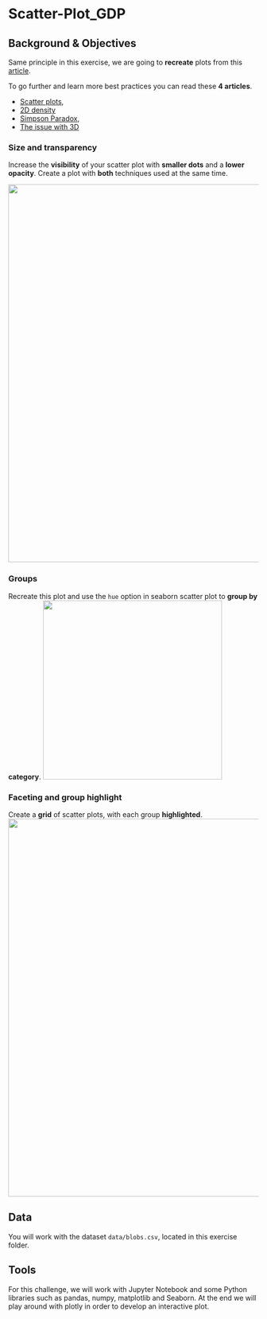 # Scatter-Plot_GDP

## Background & Objectives

Same principle in this exercise, we are going to **recreate** plots from this [article](https://www.data-to-viz.com/caveat/overplotting.html).

To go further and learn more best practices you can read these **4 articles**.

- [Scatter plots](https://www.data-to-viz.com/graph/scatter.html),
- [2D density](https://www.data-to-viz.com/graph/density2d.html)
- [Simpson Paradox](https://www.data-to-viz.com/caveat/simpson.html),
- [The issue with 3D](https://www.data-to-viz.com/caveat/3d.html)

### Size and transparency

Increase the **visibility** of your scatter plot with **smaller dots** and a **lower opacity**.
Create a plot with **both** techniques used at the same time.

<img src="https://i.ibb.co/VVby1Pb/visualize-1255x420.png" width="760">

### Groups

Recreate this plot and use the `hue` option in seaborn scatter plot to **group by category**.
<img src="https://i.ibb.co/sJ1BZBj/Screen-Shot-2019-10-15-at-20-34-12.png" width="360">

### Faceting and group highlight

Create a **grid** of scatter plots, with each group **highlighted**.
<img src="https://i.ibb.co/0Vyr6Nc/Screen-Shot-2019-10-15-at-20-34-17.png" width="760">



## Data

You will work with the dataset `data/blobs.csv`, located in this exercise folder.

## Tools

For this challenge, we will work with Jupyter Notebook and some Python libraries such as pandas, numpy, matplotlib and Seaborn. At the end we will play around with  plotly in order to develop an interactive plot.


